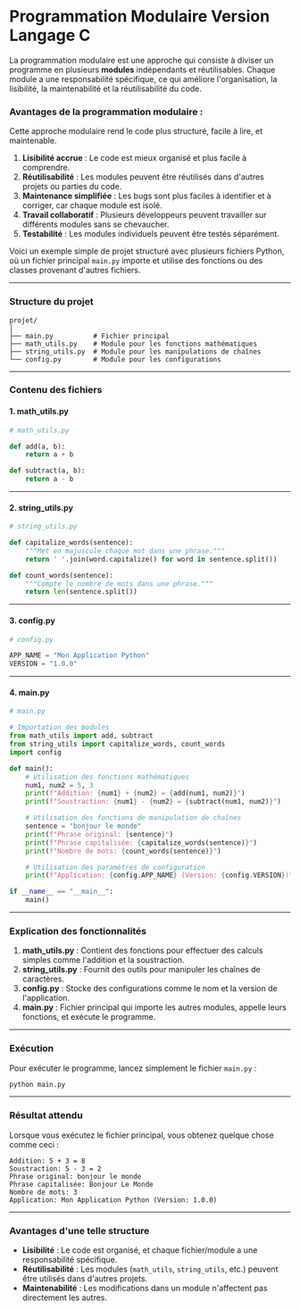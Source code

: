 # Programmation Modulaire Version Langage C
La programmation modulaire est une approche qui consiste à diviser un programme en plusieurs **modules** indépendants et réutilisables. Chaque module a une responsabilité spécifique, ce qui améliore l'organisation, la lisibilité, la maintenabilité et la réutilisabilité du code.
### **Avantages de la programmation modulaire :**
Cette approche modulaire rend le code plus structuré, facile à lire, et maintenable.

1. **Lisibilité accrue** : Le code est mieux organisé et plus facile à comprendre.
2. **Réutilisabilité** : Les modules peuvent être réutilisés dans d'autres projets ou parties du code.
3. **Maintenance simplifiée** : Les bugs sont plus faciles à identifier et à corriger, car chaque module est isolé.
4. **Travail collaboratif** : Plusieurs développeurs peuvent travailler sur différents modules sans se chevaucher.
5. **Testabilité** : Les modules individuels peuvent être testés séparément.
   
Voici un exemple simple de projet structuré avec plusieurs fichiers Python, où un fichier principal `main.py` importe et utilise des fonctions ou des classes provenant d'autres fichiers.

---

### Structure du projet

```
projet/
│
├── main.py          # Fichier principal
├── math_utils.py    # Module pour les fonctions mathématiques
├── string_utils.py  # Module pour les manipulations de chaînes
└── config.py        # Module pour les configurations
```

---

### Contenu des fichiers

#### **1. math_utils.py**
```python
# math_utils.py

def add(a, b):
    return a + b

def subtract(a, b):
    return a - b
```

---

#### **2. string_utils.py**
```python
# string_utils.py

def capitalize_words(sentence):
    """Met en majuscule chaque mot dans une phrase."""
    return ' '.join(word.capitalize() for word in sentence.split())

def count_words(sentence):
    """Compte le nombre de mots dans une phrase."""
    return len(sentence.split())
```

---

#### **3. config.py**
```python
# config.py

APP_NAME = "Mon Application Python"
VERSION = "1.0.0"
```

---

#### **4. main.py**
```python
# main.py

# Importation des modules
from math_utils import add, subtract
from string_utils import capitalize_words, count_words
import config

def main():
    # Utilisation des fonctions mathématiques
    num1, num2 = 5, 3
    print(f"Addition: {num1} + {num2} = {add(num1, num2)}")
    print(f"Soustraction: {num1} - {num2} = {subtract(num1, num2)}")

    # Utilisation des fonctions de manipulation de chaînes
    sentence = "bonjour le monde"
    print(f"Phrase original: {sentence}")
    print(f"Phrase capitalisée: {capitalize_words(sentence)}")
    print(f"Nombre de mots: {count_words(sentence)}")

    # Utilisation des paramètres de configuration
    print(f"Application: {config.APP_NAME} (Version: {config.VERSION})")

if __name__ == "__main__":
    main()
```

---

### Explication des fonctionnalités

1. **math_utils.py** : Contient des fonctions pour effectuer des calculs simples comme l'addition et la soustraction.
2. **string_utils.py** : Fournit des outils pour manipuler les chaînes de caractères.
3. **config.py** : Stocke des configurations comme le nom et la version de l'application.
4. **main.py** : Fichier principal qui importe les autres modules, appelle leurs fonctions, et exécute le programme.

---

### Exécution
Pour exécuter le programme, lancez simplement le fichier `main.py` :
```bash
python main.py
```

---

### Résultat attendu
Lorsque vous exécutez le fichier principal, vous obtenez quelque chose comme ceci :
```
Addition: 5 + 3 = 8
Soustraction: 5 - 3 = 2
Phrase original: bonjour le monde
Phrase capitalisée: Bonjour Le Monde
Nombre de mots: 3
Application: Mon Application Python (Version: 1.0.0)
```

---

### Avantages d'une telle structure
- **Lisibilité** : Le code est organisé, et chaque fichier/module a une responsabilité spécifique.
- **Réutilisabilité** : Les modules (`math_utils`, `string_utils`, etc.) peuvent être utilisés dans d'autres projets.
- **Maintenabilité** : Les modifications dans un module n'affectent pas directement les autres.
